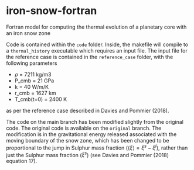# iron-snow-fortran
Fortran model for computing the thermal evolution of a planetary core with an iron snow zone


Code is contained within the `code` folder. Inside, the makefile will compile to a `thermal_history` executable which requires an input file.
The input file for the reference case is contained in the `reference_case` folder, with the following parameters

- $\rho$     = 7211 kg/m3
- P_cmb      = 21 GPa
- k          = 40 W/m/K
- r_cmb      = 1627 km
- T_cmb(t=0) = 2400 K

as per the reference case described in Davies and Pommier (2018).

The code on the main branch has been modified slightly from the original code. The original code is available on the `original` branch. The modification is in the gravitational energy released associated with the moving boundary of the snow zone, which has been changed to be proportional to the jump in Sulphur mass fraction ($\left<\xi\right>=\xi^s-\xi^l$), rather than just the Sulphur mass fraction ($\xi^s$) (see Davies and Pommier (2018) equation 17).


